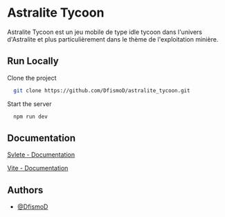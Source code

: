 
# Astralite Tycoon

Astralite Tycoon est un jeu mobile de type idle tycoon dans l'univers d'Astralite et plus particulièrement dans le thème de l'exploitation minière.


## Run Locally

Clone the project

```bash
  git clone https://github.com/DfismoD/astralite_tycoon.git
```

Start the server

```bash
  npm run dev
```


## Documentation

[Svlete - Documentation](https://svelte.dev/docs/svelte/getting-started)

[Vite - Documentation](https://vite.dev/guide/)


## Authors

- [@DfismoD](https://www.github.com/DfismoD)


